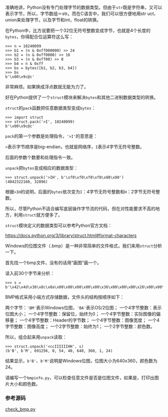 准确地讲，Python没有专门处理字节的数据类型。但由于`str`既是字符串，又可以表示字节，所以，字节数组＝str。而在C语言中，我们可以很方便地用str
uct、union来处理字节，以及字节和int，float的转换。

在Python中，比方说要把一个32位无符号整数变成字节，也就是4个长度的`bytes`，你得配合位运算符这么写：

    
    
    >>> n = 10240099
    >>> b1 = (n & 0xff000000) >> 24
    >>> b2 = (n & 0xff0000) >> 16
    >>> b3 = (n & 0xff00) >> 8
    >>> b4 = n & 0xff
    >>> bs = bytes([b1, b2, b3, b4])
    >>> bs
    b'\x00\x9c@c'
    

非常麻烦。如果换成浮点数就无能为力了。

好在Python提供了一个`struct`模块来解决`bytes`和其他二进制数据类型的转换。

`struct`的`pack`函数把任意数据类型变成`bytes`：

    
    
    >>> import struct
    >>> struct.pack('>I', 10240099)
    b'\x00\x9c@c'
    

`pack`的第一个参数是处理指令，`'>I'`的意思是：

`>`表示字节顺序是big-endian，也就是网络序，`I`表示4字节无符号整数。

后面的参数个数要和处理指令一致。

`unpack`把`bytes`变成相应的数据类型：

    
    
    >>> struct.unpack('>IH', b'\xf0\xf0\xf0\xf0\x80\x80')
    (4042322160, 32896)
    

根据`>IH`的说明，后面的`bytes`依次变为`I`：4字节无符号整数和`H`：2字节无符号整数。

所以，尽管Python不适合编写底层操作字节流的代码，但在对性能要求不高的地方，利用`struct`就方便多了。

`struct`模块定义的数据类型可以参考Python官方文档：

<https://docs.python.org/3/library/struct.html#format-characters>

Windows的位图文件（.bmp）是一种非常简单的文件格式，我们来用`struct`分析一下。

首先找一个bmp文件，没有的话用“画图”画一个。

读入前30个字节来分析：

    
    
    >>> s = b'\x42\x4d\x38\x8c\x0a\x00\x00\x00\x00\x00\x36\x00\x00\x00\x28\x00\x00\x00\x80\x02\x00\x00\x68\x01\x00\x00\x01\x00\x18\x00'
    

BMP格式采用小端方式存储数据，文件头的结构按顺序如下：

两个字节：`'BM'`表示Windows位图，`'BA'`表示OS/2位图； 一个4字节整数：表示位图大小； 一个4字节整数：保留位，始终为0；
一个4字节整数：实际图像的偏移量； 一个4字节整数：Header的字节数； 一个4字节整数：图像宽度； 一个4字节整数：图像高度；
一个2字节整数：始终为1； 一个2字节整数：颜色数。

所以，组合起来用`unpack`读取：

    
    
    >>> struct.unpack('<ccIIIIIIHH', s)
    (b'B', b'M', 691256, 0, 54, 40, 640, 360, 1, 24)
    

结果显示，`b'B'`、`b'M'`说明是Windows位图，位图大小为640x360，颜色数为24。

请编写一个`bmpinfo.py`，可以检查任意文件是否是位图文件，如果是，打印出图片大小和颜色数。

### 参考源码

[check_bmp.py](https://github.com/michaelliao/learn-python3/blob/master/samples/commonlib/check_bmp.py)

